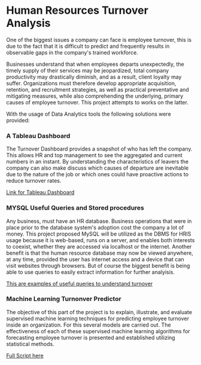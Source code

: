 # Human Resources Turnover Analysis

One of the biggest issues a company can face is employee turnover, this is due to the fact that it is difficult to predict and frequently results in observable gaps in the company's trained workforce.

Businesses understand that when employees departs unexpectedly, the timely supply of their services may be jeopardized, total company productivity may drastically diminish, and as a result, client loyalty may suffer. Organizations must therefore develop appropriate acquisition, retention, and recruitment strategies, as well as practical preventative and mitigating measures, while also comprehending the underlying, primary causes of employee turnover. This project attempts to works on the latter.

With the usage of Data Analytics tools the following solutions were provided:

### A Tableau Dashboard


The Turnover Dashboard provides a snapshot of who has left the company. This allows HR and top management to see the aggregated and current numbers in an instant. By understanding the characteristics of leavers the company can also make discuss which causes of departure are inevitable due to the nature of the job or which ones could have proactive actions to reduce turnover rates.

[Link for Tableau Dashboard](https://public.tableau.com/shared/BBSWP9B2T?:display_count=n&:origin=viz_share_link)

### MYSQL Useful Queries and Stored procedures


Any business, must have an HR database. Business operations that were in place prior to the database system's adoption cost the company a lot of money. This project proposed MySQL will be utilized as the DBMS for HRIS usage because it is web-based, runs on a server, and enables both interests to coexist, whether they are accessed via localhost or the internet. Another benefit is that the human resource database may now be viewed anywhere, at any time, provided the user has internet access and a device that can visit websites through browsers. But of course the biggest benefit is being able to use queries to easily extract information for further analyisis.

[This are examples of useful queries to understand turnover](https://github.com/mbastcast/HRTurnoverProject/blob/main/peopleanalytics.sql)

### Machine Learning Turnonver Predictor


The objective of this part of the project is to explain, illustrate, and evaluate supervised machine learning techniques for predicting employee turnover inside an organization. For this several models are carried out. The effectiveness of each of these supervised machine learning algorithms for forecasting employee turnover is presented and established utilizing statistical methods. 


[Full Script here](https://github.com/mbastcast/HRTurnoverProject/blob/main/FINAL%20People%20Analytics_Satisfaction.ipynb)
